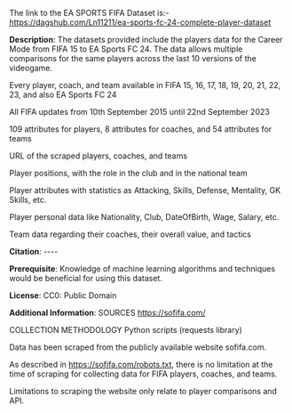 
The link to the EA SPORTS FIFA Dataset is:-
https://dagshub.com/Ln11211/ea-sports-fc-24-complete-player-dataset 

**Description**:
The datasets provided include the players data for the Career Mode from FIFA 15 to EA Sports FC 24. The data allows multiple comparisons for the same players across the last 10 versions of the videogame.

Every player, coach, and team available in FIFA 15, 16, 17, 18, 19, 20, 21, 22, 23, and also EA Sports FC 24

All FIFA updates from 10th September 2015 until 22nd September 2023

109 attributes for players, 8 attributes for coaches, and 54 attributes for teams

URL of the scraped players, coaches, and teams

Player positions, with the role in the club and in the national team

Player attributes with statistics as Attacking, Skills, Defense, Mentality, GK Skills, etc.

Player personal data like Nationality, Club, DateOfBirth, Wage, Salary, etc.

Team data regarding their coaches, their overall value, and tactics



**Citation**: ----

**Prerequisite**:
Knowledge of machine learning algorithms and techniques would be beneficial for using this dataset.

**License**:
CC0: Public Domain

**Additional Information**:
SOURCES
https://sofifa.com/

COLLECTION METHODOLOGY
Python scripts (requests library)

Data has been scraped from the publicly available website sofifa.com.

As described in https://sofifa.com/robots.txt, there is no limitation at the time of scraping for collecting data for FIFA players, coaches, and teams.

Limitations to scraping the website only relate to player comparisons and API.
